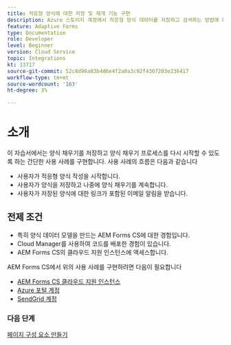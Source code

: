 ```yaml
---
title: 적응형 양식에 대한 저장 및 재개 기능 구현
description: Azure 스토리지 계정에서 적응형 양식 데이터를 저장하고 검색하는 방법에 대해 알아봅니다.
feature: Adaptive Forms
type: Documentation
role: Developer
level: Beginner
version: Cloud Service
topic: Integrations
kt: 13717
source-git-commit: 52c8d96a03b4d6e4f2a0a3c92f4307203e236417
workflow-type: tm+mt
source-wordcount: '163'
ht-degree: 3%

---
```


# 소개

이 자습서에서는 양식 채우기를 저장하고 양식 채우기 프로세스를 다시 시작할 수 있도록 하는 간단한 사용 사례를 구현합니다. 사용 사례의 흐름은 다음과 같습니다

* 사용자가 적응형 양식 작성을 시작합니다.
* 사용자가 양식을 저장하고 나중에 양식 채우기를 계속합니다.
* 사용자가 저장된 양식에 대한 링크가 포함된 이메일 알림을 받습니다.

## 전제 조건

* 특히 양식 데이터 모델을 만드는 AEM Forms CS에 대한 경험입니다.
* Cloud Manager를 사용하여 코드를 배포한 경험이 있습니다.
* AEM Forms CS의 클라우드 지원 인스턴스에 액세스합니다.

AEM Forms CS에서 위의 사용 사례를 구현하려면 다음이 필요합니다

* [AEM Forms CS 클라우드 지원 인스턴스](https://experienceleague.adobe.com/docs/experience-manager-learn/cloud-service/forms/developing-for-cloud-service/intellij-and-aem-sync.html?lang=en#set-up-aem-author-instance)
* [Azure 포털 계정](https://portal.azure.com/)
* [SendGrid 계정](https://sendgrid.com/)

### 다음 단계

[페이지 구성 요소 만들기](./page-component.md)


